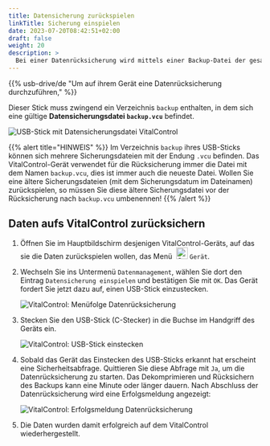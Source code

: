 ```yaml
---
title: Datensicherung zurückspielen
linkTitle: Sicherung einspielen
date: 2023-07-20T08:42:51+02:00
draft: false
weight: 20
description: >
  Bei einer Datenrücksicherung wird mittels einer Backup-Datei der gesamte Datenbestand des VitalControl-Geräts wiederhergestellt.
---
```

{{% usb-drive/de "Um auf ihrem Gerät eine Datenrücksicherung durchzuführen," %}}

Dieser Stick muss zwingend ein Verzeichnis `backup` enthalten, in dem sich eine gültige **Datensicherungsdatei `backup.vcu`** befindet.

![USB-Stick mit Datensicherungsdatei VitalControl](../images/backup-datei.png "USB Stick mit Datei Datensicherung")

{{% alert title="HINWEIS" %}}
Im Verzeichnis `backup` ihres USB-Sticks können sich mehrere Sicherungsdateien mit der Endung `.vcu` befinden. Das VitalControl-Gerät verwendet für die Rücksicherung immer die Datei mit dem Namen `backup.vcu`, dies ist immer auch die neueste Datei. Wollen Sie eine ältere Sicherungsdateien (mit dem Sicherungsdatum im Dateinamen) zurückspielen, so müssen Sie diese ältere Sicherungsdatei vor der Rücksicherung nach `backup.vcu` umbenennen!
{{% /alert %}}

## Daten aufs VitalControl zurücksichern

1. Öffnen Sie im Hauptbildschirm desjenigen VitalControl-Geräts, auf das sie die Daten zurückspielen wollen, das Menü &nbsp;<img src="/icons/device.svg" width="23" align="bottom" alt="Gerät" /> `Gerät`.

2. Wechseln Sie ins Untermenü `Datenmanagement`, wählen Sie dort den Eintrag `Datensicherung einspielen` und bestätigen Sie mit `OK`. Das Gerät fordert Sie jetzt dazu auf, einen USB-Stick einzustecken.

   ![VitalControl: Menüfolge Datenrücksicherung](../images/restore.png "Rücksichern einer Datensicherung")

3. Stecken Sie den USB-Stick (C-Stecker) in die Buchse im Handgriff des Geräts ein.

   ![VitalControl: USB-Stick einstecken](/images/firmware/update/plug-in-dual-usb-stick.svg "USB-Stick einstecken")

4. Sobald das Gerät das Einstecken des USB-Sticks erkannt hat erscheint eine Sicherheitsabfrage. Quittieren Sie diese Abfrage mit `Ja`, um die Datenrücksicherung zu starten. Das Dekomprimieren und Rücksichern des Backups kann eine Minute oder länger dauern. Nach Abschluss der Datenrücksicherung wird eine Erfolgsmeldung angezeigt:

   ![VitalControl: Erfolgsmeldung Datenrücksicherung](../images/restore-done.png "Erfolgsmeldung Datenrücksicherung")

5. Die Daten wurden damit erfolgreich auf dem VitalControl wiederhergestellt.
